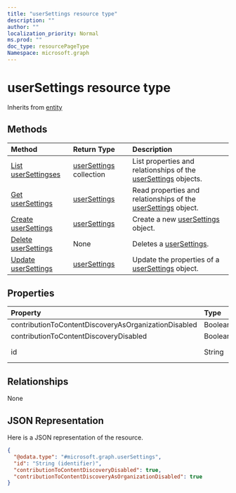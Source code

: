 ```yaml
---
title: "userSettings resource type"
description: ""
author: ""
localization_priority: Normal
ms.prod: ""
doc_type: resourcePageType
Namespace: microsoft.graph
---
```



# userSettings resource type




Inherits from [entity](../resources/entity.md)

## Methods
|Method|Return Type|Description|
|:---|:---|:---|
|[List userSettingses](../api/usersettings-list.md)|[userSettings](../resources/userSettings.md) collection|List properties and relationships of the [userSettings](../resources/usersettings.md) objects.|
|[Get userSettings](../api/usersettings-get.md)|[userSettings](../resources/userSettings.md)|Read properties and relationships of the [userSettings](../resources/usersettings.md) object.|
|[Create userSettings](../api/usersettings-create.md)|[userSettings](../resources/userSettings.md)|Create a new [userSettings](../resources/usersettings.md) object.|
|[Delete userSettings](../api/usersettings-delete.md)|None|Deletes a [userSettings](../resources/usersettings.md).|
|[Update userSettings](../api/usersettings-update.md)|[userSettings](../resources/userSettings.md)|Update the properties of a [userSettings](../resources/usersettings.md) object.|

## Properties
|Property|Type|Description|
|:---|:---|:---|
|contributionToContentDiscoveryAsOrganizationDisabled|Boolean||
|contributionToContentDiscoveryDisabled|Boolean||
|id|String| Inherited from [entity](../resources/entity.md)|

## Relationships
None

## JSON Representation
Here is a JSON representation of the resource.
<!-- {
  "blockType": "resource",
  "keyProperty": "id",
  "@odata.type": "microsoft.graph.userSettings",
  "baseType": "microsoft.graph.entity",
  "openType": false
}
-->
``` json
{
  "@odata.type": "#microsoft.graph.userSettings",
  "id": "String (identifier)",
  "contributionToContentDiscoveryDisabled": true,
  "contributionToContentDiscoveryAsOrganizationDisabled": true
}
```

